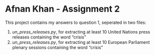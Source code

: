 # Afnan Khan - Assignment 2

This project contains my answers to question 1, seperated in two files:

1. _un_press_releases.py_, for extracting at least 10 United Nations press releases containing the word “crisis”
2. _un_press_releases.py_, for extracting at least 10 European Parliament plenary sessions containing the word “crisis”
